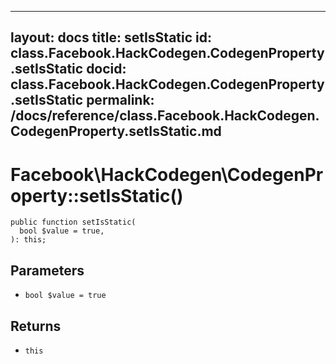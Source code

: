 
***

layout: docs
title: setIsStatic
id: class.Facebook.HackCodegen.CodegenProperty.setIsStatic
docid: class.Facebook.HackCodegen.CodegenProperty.setIsStatic
permalink: /docs/reference/class.Facebook.HackCodegen.CodegenProperty.setIsStatic.md
---







# Facebook\\HackCodegen\\CodegenProperty::setIsStatic()




``` Hack
public function setIsStatic(
  bool $value = true,
): this;
```




## Parameters




* ` bool $value = true `




## Returns




- ` this `